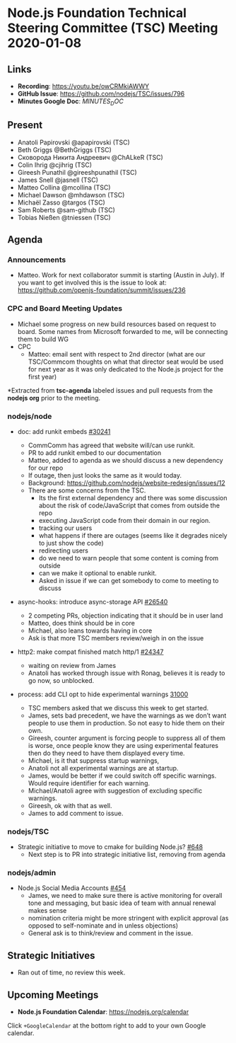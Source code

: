 # Node.js Foundation Technical Steering Committee (TSC) Meeting 2020-01-08

## Links

* **Recording**:  <https://youtu.be/owCRMkiAWWY>
* **GitHub Issue**: <https://github.com/nodejs/TSC/issues/796>
* **Minutes Google Doc**: $MINUTES_DOC$

## Present

* Anatoli Papirovski @apapirovski (TSC)
* Beth Griggs @BethGriggs (TSC)
* Сковорода Никита Андреевич @ChALkeR (TSC)
* Colin Ihrig @cjihrig (TSC)
* Gireesh Punathil @gireeshpunathil (TSC)
* James Snell @jasnell (TSC)
* Matteo Collina @mcollina (TSC)
* Michael Dawson @mhdawson (TSC)
* Michaël Zasso @targos (TSC)
* Sam Roberts @sam-github (TSC)
* Tobias Nießen @tniessen (TSC)

## Agenda

### Announcements

* Matteo.  Work for next collaborator summit is starting (Austin in July). If you want to get
  involved this is the issue to look at: <https://github.com/openjs-foundation/summit/issues/236>

### CPC and Board Meeting Updates

* Michael some progress on new build resources based on request to board. Some names from
  Microsoft forwarded to me, will be connecting them to build WG
* CPC
  * Matteo: email sent with respect to 2nd director (what are our TSC/Commcom thoughts on what that
    director seat would be used for next year as it was only dedicated to the Node.js project for the
    first year)

*Extracted from **tsc-agenda** labeled issues and pull requests from the **nodejs org** prior to the meeting.

### nodejs/node

* doc: add runkit embeds [#30241](https://github.com/nodejs/node/pull/30241)
  * CommComm has agreed that website will/can use runkit.
  * PR to add runkit embed to our documentation
  * Matteo, added to agenda as we should discuss a new dependency for our repo
  * If outage, then just looks the same as it would today.
  * Background: <https://github.com/nodejs/website-redesign/issues/12>
  * There are some concerns from the TSC.
    * Its the first external dependency and there was some discussion about the risk of code/JavaScript
      that comes from outside the repo
    * executing JavaScript code from their domain in our region.
    * tracking our users
    * what happens if there are outages (seems like it degrades nicely to just show the code)
    * redirecting users
    * do we need to warn people that some content is coming from outside
    * can we make it optional to enable runkit.
    * Asked in issue if we can get somebody to come to meeting to discuss

* async-hooks: introduce async-storage API [#26540](https://github.com/nodejs/node/pull/26540)
  * 2 competing PRs, objection indicating that it should be in user land
  * Matteo, does think should be in core
  * Michael, also leans towards having in core
  * Ask is that more TSC members review/weigh in on the issue

* http2: make compat finished match http/1 [#24347](https://github.com/nodejs/node/pull/24347)
  * waiting on review from  James
  * Anatoli has worked through issue with Ronag, believes it is ready to go now, so unblocked.
* process: add CLI opt to hide experimental warnings [31000](https://github.com/nodejs/node/pull/31000)
  * TSC members asked that we discuss this week to get started.
  * James, sets bad precedent, we have the warnings as we don’t want people to use them in
    production. So not easy to hide them on their own.
  * Gireesh, counter argument is forcing people to suppress all of them is worse, once people
    know they are using experimental features then do they need to have them displayed every
    time.
  * Michael, is it that suppress startup warnings,
  * Anatoli not all experimental warnings are at startup.
  * James, would be better if we could switch off specific warnings. Would require identifier for
    each warning.
  * Michael/Anatoli agree with suggestion of excluding specific warnings.
  * Gireesh, ok with that as well.
  * James to add comment to issue.

### nodejs/TSC

* Strategic initiative to move to cmake for building Node.js? [#648](https://github.com/nodejs/TSC/issues/648)
  * Next step is to PR into strategic initiative list, removing from agenda

### nodejs/admin

* Node.js Social Media Accounts [#454](https://github.com/nodejs/admin/issues/454)
  * James, we need to make sure there is active monitoring for overall tone and messaging, but
    basic idea of team with annual renewal makes sense
  * nomination criteria might be more stringent with explicit approval (as opposed to
  self-nominate and in unless objections)
  * General ask is to think/review and comment in the issue.

## Strategic Initiatives

* Ran out of time, no review this week.

## Upcoming Meetings

* **Node.js Foundation Calendar**: <https://nodejs.org/calendar>

Click `+GoogleCalendar` at the bottom right to add to your own Google calendar.
